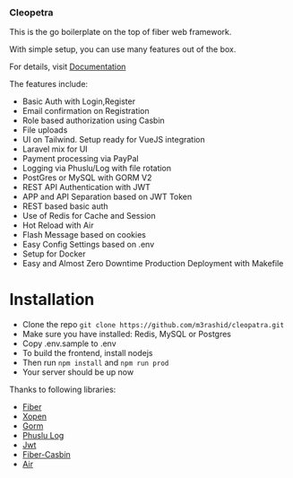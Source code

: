 ### Cleopetra

This is the go boilerplate on the top of fiber web framework.

With simple setup, you can use many features out of the box.

For details, visit [Documentation](https://sujit-baniya.gitbook.io/fiber-boilerplate/)

The features include:

- Basic Auth with Login,Register
- Email confirmation on Registration
- Role based authorization using Casbin
- File uploads
- UI on Tailwind. Setup ready for VueJS integration
- Laravel mix for UI
- Payment processing via PayPal
- Logging via Phuslu/Log with file rotation
- PostGres or MySQL with GORM V2
- REST API Authentication with JWT
- APP and API Separation based on JWT Token
- REST based basic auth
- Use of Redis for Cache and Session
- Hot Reload with Air
- Flash Message based on cookies
- Easy Config Settings based on .env
- Setup for Docker
- Easy and Almost Zero Downtime Production Deployment with Makefile

# Installation

- Clone the repo `git clone https://github.com/m3rashid/cleopatra.git`
- Make sure you have installed: Redis, MySQL or Postgres
- Copy .env.sample to .env
- To build the frontend, install nodejs
- Then run `npm install` and `npm run prod`
- Your server should be up now

Thanks to following libraries:

- [Fiber](https://github.com/gofiber/fiber/v2)
- [Xopen](https://github.com/brentp/xopen)
- [Gorm](https://github.com/go-gorm/gorm)
- [Phuslu Log](https://github.com/phuslu/log)
- [Jwt](github.com/form3tech-oss/jwt-go)
- [Fiber-Casbin](https://github.com/arsmn/fiber-casbin)
- [Air](https://github.com/cosmtrek/air)
